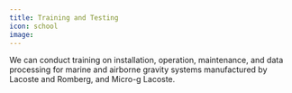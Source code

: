 ```yaml
---
title: Training and Testing
icon: school
image:
---
```


We can conduct training on installation, operation, maintenance, and data processing for marine and airborne gravity 
systems manufactured by Lacoste and Romberg, and Micro-g Lacoste.
